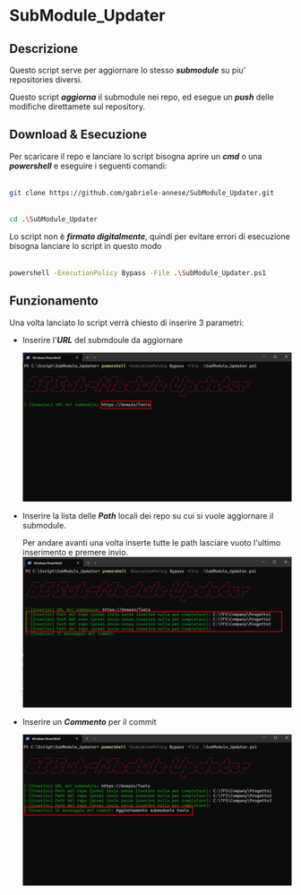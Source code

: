 # SubModule_Updater

  

## Descrizione

Questo script serve per aggiornare lo stesso ***submodule*** su piu' repositories diversi.

Questo script ***aggiorna*** il submodule nei repo, ed esegue un ***push*** delle modifiche direttamete sul repository.

## Download & Esecuzione

Per scaricare il repo e lanciare lo script bisogna aprire un ***cmd*** o una ***powershell*** e eseguire i seguenti comandi:

```bash

git clone https://github.com/gabriele-annese/SubModule_Updater.git

```

```bash

cd .\SubModule_Updater

```
Lo script non è ***firmato digitalmente***, quindi per evitare errori di esecuzione bisogna lanciare lo script in questo modo 

```bash

powershell -ExecutionPolicy Bypass -File .\SubModule_Updater.ps1

```
## Funzionamento

Una volta lanciato lo script verrà chiesto di inserire 3 parametri:

* Inserire l'***URL*** del submdoule da aggiornare 

    ![Alt text](./img/URLSubModule.png)

* Inserire la lista delle ***Path*** locali dei repo su cui si vuole aggiornare il submodule.

    Per andare avanti una volta inserte tutte le path lasciare vuoto l'ultimo inserimento e premere invio.
    ![Alt text](./img/Path.png)

* Inserire un ***Commento*** per il commit 

    ![Alt text](./img/Commit.png)
